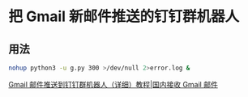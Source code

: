 # 把 Gmail 新邮件推送的钉钉群机器人
## 用法
```Bash
nohup python3 -u g.py 300 >/dev/null 2>error.log &
```

[Gmail 邮件推送到钉钉群机器人（详细）教程|国内接收 Gmail 邮件](https://zhuanlan.zhihu.com/p/256947297 "不会写 md")